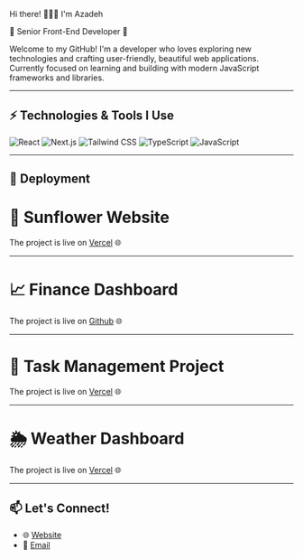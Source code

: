 Hi there! 👩🏻‍💻 I'm Azadeh

🌻 Senior Front-End Developer 🌻

Welcome to my GitHub! I'm a developer who loves exploring new technologies and crafting user-friendly, beautiful web applications. Currently focused on learning and building with modern JavaScript frameworks and libraries.

---

## ⚡ Technologies & Tools I Use

![React](https://img.shields.io/badge/-React-61DAFB?style=flat&logo=react&logoColor=white)
![Next.js](https://img.shields.io/badge/-Next.js-000000?style=flat&logo=nextdotjs&logoColor=white)
![Tailwind CSS](https://img.shields.io/badge/-Tailwind%20CSS-38B2AC?style=flat&logo=tailwind-css&logoColor=white)
![TypeScript](https://img.shields.io/badge/-TypeScript-3178C6?style=flat&logo=typescript&logoColor=white)
![JavaScript](https://img.shields.io/badge/-JavaScript-F7DF1E?style=flat&logo=javascript&logoColor=black)

---

## 🚀 Deployment

# 🌻 **Sunflower Website**
The project is live on [Vercel](https://sunflowerdev.vercel.app/) 🌐 

---

# 📈 **Finance Dashboard**
The project is live on [Github](https://github.com/frau-azadeh/finance-bourse) 🌐 


---

# 📝 **Task Management Project**
The project is live on [Vercel](https://task-psi-livid.vercel.app/login) 🌐 

---

# 🌦️ Weather Dashboard
The project is live on [Vercel](https://weather-ashy-three-72.vercel.app/) 🌐 

---

## 📫 Let's Connect!

- 🌐 [Website](https://sunflower-dev.com)
- 📧 [Email](designweb.azadeh@gmail.com)

